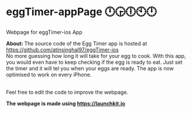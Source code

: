 # eggTimer-appPage 🕛🕞🕕🕙🕛
Webpage for eggTimer-ios App

<b> About: </b> The source code of the Egg Timer app is hosted at https://github.com/atinsinghal97/eggTimer-ios
<br> No more guessing how long it will take for your egg to cook. With this app, you would even have to keep checking if the egg is ready to eat. Just set the timer and it will tel you when your eggs are ready. The app is now optimised to work on every iPhone.

<br>Feel free to edit the code to improve the webpage.

<b> The webpage is made using https://launchkit.io </b>

